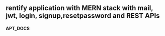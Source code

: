 
<h2> rentify application with MERN stack with mail, jwt, login, signup,resetpassword and REST APIs</h2>


<h4> APT_DOCS </h4>
